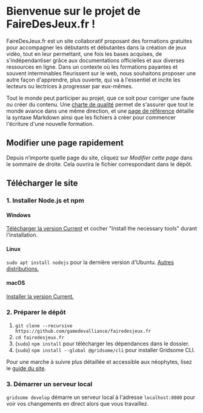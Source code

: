 # Bienvenue sur le projet de FaireDesJeux.fr !

FaireDesJeux.fr est un site collaboratif proposant des formations gratuites pour accompagner les débutants et débutantes dans la création de jeux vidéo, tout en leur permettant, une fois les bases acquises, de s'indépendantiser grâce aux documentations officielles et aux diverses ressources en ligne. Dans un contexte où les formations payantes et souvent interminables fleurissent sur le web, nous souhaitons proposer une autre façon d'apprendre, plus ouverte, qui va à l'essentiel et incite les lecteurs ou lectrices à progresser par eux-mêmes.

Tout le monde peut participer au projet, que ce soit pour corriger une faute ou créer du contenu. Une [charte de qualité](https://fairedesjeux.fr/contribuer/avant-propos/charte/) permet de s'assurer que tout le monde avance dans une même direction, et une [page de référence](https://fairedesjeux.fr/contribuer/comment-contribuer/syntaxe-des-cours/) détaille la syntaxe Markdown ainsi que les fichiers à créer pour commencer l'écriture d'une nouvelle formation.

## Modifier une page rapidement

Depuis n’importe quelle page du site, cliquez sur *Modifier cette page* dans le sommaire de droite. Cela ouvrira le fichier correspondant dans le dépôt.

## Télécharger le site

### 1. Installer Node.js et npm

#### Windows
[Télécharger la version Current](https://nodejs.org/) et cocher "Install the necessary tools" durant l'installation.

#### Linux
`sudo apt install nodejs` pour la dernière version d'Ubuntu. [Autres distributions.](https://nodejs.org/en/download/package-manager/)

#### macOS
[Installer la version Current.](https://nodejs.org/)

### 2. Préparer le dépôt

1. `git clone --recursive https://github.com/gamedevalliance/fairedesjeux.fr`
2. `cd fairedesjeux.fr`
3. (`sudo`) `npm install` pour télécharger les dépendances dans le dossier.
4. (`sudo`) `npm install --global @gridsome/cli` pour installer Gridsome CLI.

Pour une marche à suivre plus détaillée et accessible aux néophytes, lisez le [guide du site](https://fairedesjeux.fr/contribuer/comment-contribuer/installer-le-site/).

### 3. Démarrer un serveur local

`gridsome develop` démarre un serveur local à l'adresse `localhost:8080` pour voir vos changements en direct alors que vous travaillez.
